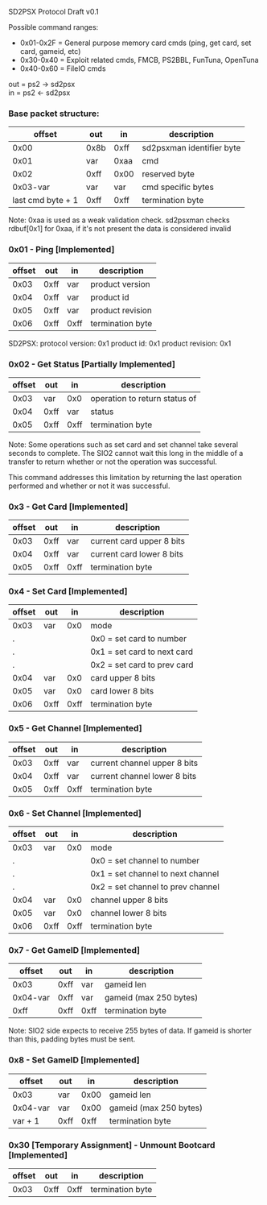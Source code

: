 SD2PSX Protocol Draft v0.1

Possible command ranges:
- 0x01-0x2F = General purpose memory card cmds (ping, get card, set card, gameid, etc)
- 0x30-0x40 = Exploit related cmds, FMCB, PS2BBL, FunTuna, OpenTuna 
- 0x40-0x60 = FileIO cmds

out = ps2 -> sd2psx\
in  = ps2 <- sd2psx

### Base packet structure:
|      offset       | out  |  in  |        description        |
|-------------------|------|------|---------------------------|
| 0x00              | 0x8b | 0xff | sd2psxman identifier byte |
| 0x01              | var  | 0xaa | cmd                       |
| 0x02              | 0xff | 0x00 | reserved byte             |
| 0x03-var          | var  | var  | cmd specific bytes        |
| last cmd byte + 1 | 0xff | 0xff | termination byte          |

Note:
0xaa is used as a weak validation check. sd2psxman checks rdbuf[0x1] for 0xaa,
if it's not present the data is considered invalid

### 0x01 - Ping [Implemented]
| offset  | out  |  in  |     description      |
|---------|------|------|----------------------|
| 0x03    | 0xff | var  | product version      |
| 0x04    | 0xff | var  | product id           |
| 0x05    | 0xff | var  | product revision     |
| 0x06    | 0xff | 0xff | termination byte     |

SD2PSX:
protocol version: 0x1
product id: 0x1
product revision: 0x1

### 0x02 - Get Status [Partially Implemented]
| offset | out  |  in  |          description          |
|--------|------|------|-------------------------------|
| 0x03   | var  | 0x0  | operation to return status of |
| 0x04   | 0xff | var  | status                        |
| 0x05   | 0xff | 0xff | termination byte              |

Note:
Some operations such as set card and set channel take several
seconds to complete. The SIO2 cannot wait this long in the middle
of a transfer to return whether or not the operation was successful.

This command addresses this limitation by returning the last
operation performed and whether or not it was successful.

### 0x3 - Get Card [Implemented]
| offset | out  |  in  |        description        |
|--------|------|------|---------------------------|
| 0x03   | 0xff | var  | current card upper 8 bits |
| 0x04   | 0xff | var  | current card lower 8 bits |
| 0x05   | 0xff | 0xff | termination byte          |

### 0x4 - Set Card [Implemented]
| offset | out  |  in  |         description         |
|--------|------|------|-----------------------------|
| 0x03   | var  | 0x0  | mode                        |
| .      |      |      | 0x0 = set card to number    |
| .      |      |      | 0x1 = set card to next card |
| .      |      |      | 0x2 = set card to prev card |
| 0x04   | var  | 0x0  | card upper 8 bits           |
| 0x05   | var  | 0x0  | card lower 8 bits           |
| 0x06   | 0xff | 0xff | termination byte            |

### 0x5 - Get Channel [Implemented]
| offset | out  |  in  |         description          |
|--------|------|------|------------------------------|
| 0x03   | 0xff | var  | current channel upper 8 bits |
| 0x04   | 0xff | var  | current channel lower 8 bits |
| 0x05   | 0xff | 0xff | termination byte             |

### 0x6 - Set Channel [Implemented]
| offset | out  |  in  |            description            |
|--------|------|------|-----------------------------------|
| 0x03   | var  | 0x0  | mode                              |
| .      |      |      | 0x0 = set channel to number       |
| .      |      |      | 0x1 = set channel to next channel |
| .      |      |      | 0x2 = set channel to prev channel |
| 0x04   | var  | 0x0  | channel upper 8 bits              |
| 0x05   | var  | 0x0  | channel lower 8 bits              |
| 0x06   | 0xff | 0xff | termination byte                  |

### 0x7 - Get GameID [Implemented]
|  offset  | out  |  in  |      description       |
|----------|------|------|------------------------|
| 0x03     | 0xff | var  | gameid len             |
| 0x04-var | 0xff | var  | gameid (max 250 bytes) |
| 0xff     | 0xff | 0xff | termination byte       |

Note: SIO2 side expects to receive 255 bytes of data.
If gameid is shorter than this, padding bytes must be sent.

### 0x8 - Set GameID [Implemented]
|  offset  | out  |  in  |      description       |
|----------|------|------|------------------------|
| 0x03     | var  | 0x00 | gameid len             |
| 0x04-var | var  | 0x00 | gameid (max 250 bytes) |
| var + 1  | 0xff | 0xff | termination byte       |

### 0x30 [Temporary Assignment] - Unmount Bootcard [Implemented]
| offset | out  |  in  |   description    |
|--------|------|------|------------------|
| 0x03   | 0xff | 0xff | termination byte |